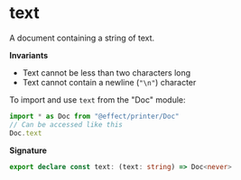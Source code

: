 # text

A document containing a string of text.

**Invariants**

- Text cannot be less than two characters long
- Text cannot contain a newline (`"\n"`) character

To import and use `text` from the "Doc" module:

```ts
import * as Doc from "@effect/printer/Doc"
// Can be accessed like this
Doc.text
```

**Signature**

```ts
export declare const text: (text: string) => Doc<never>
```
